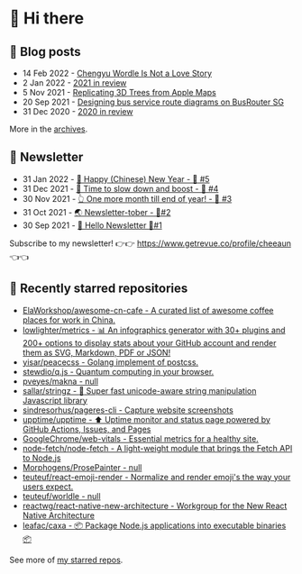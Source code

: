 # 👋 Hi there

## 📝 Blog posts

<!-- feed start -->
- 14 Feb 2022 - [Chengyu Wordle Is Not a Love Story](https://cheeaun.com/blog/2022/02/chengyu-wordle-is-not-a-love-story/)
- 2 Jan 2022 - [2021 in review](https://cheeaun.com/blog/2022/01/2021-in-review/)
- 5 Nov 2021 - [Replicating 3D Trees from Apple Maps](https://cheeaun.com/blog/2021/11/replicating-3d-trees-apple-maps/)
- 20 Sep 2021 - [Designing bus service route diagrams on BusRouter SG](https://cheeaun.com/blog/2021/09/bus-service-route-diagrams-busrouter-sg/)
- 31 Dec 2020 - [2020 in review](https://cheeaun.com/blog/2020/12/2020-in-review/)
<!-- feed end -->

More in the [archives](https://cheeaun.com/blog/archives/).

## 📰 Newsletter

<!-- newsletter start -->
- 31 Jan 2022 - [🧧 Happy (Chinese) New Year - 🥫 #5](https://www.getrevue.co/profile/cheeaun/issues/happy-chinese-new-year-5-963222)
- 31 Dec 2021 - [🥃 Time to slow down and boost - 🥫 #4](https://www.getrevue.co/profile/cheeaun/issues/time-to-slow-down-and-boost-4-906334)
- 30 Nov 2021 - [👆 One more month till end of year! - 🥫 #3](https://www.getrevue.co/profile/cheeaun/issues/one-more-month-till-end-of-year-3-835833)
- 31 Oct 2021 - [🌏 Newsletter-tober - 🥫#2](https://www.getrevue.co/profile/cheeaun/issues/newsletter-tober-2-788703)
- 30 Sep 2021 - [👋 Hello Newsletter 🥫#1](https://www.getrevue.co/profile/cheeaun/issues/hello-newsletter-1-11608)
<!-- newsletter end -->

Subscribe to my newsletter! 👉👉 https://www.getrevue.co/profile/cheeaun 👈👈

## 🌟 Recently starred repositories

<!-- starred repos start -->
- [ElaWorkshop/awesome-cn-cafe - A curated list of awesome coffee places for work in China.](https://github.com/ElaWorkshop/awesome-cn-cafe)
- [lowlighter/metrics - 📊 An infographics generator with 30+ plugins and 200+ options to display stats about your GitHub account and render them as SVG, Markdown, PDF or JSON!](https://github.com/lowlighter/metrics)
- [yisar/peacecss - Golang implement of postcss.](https://github.com/yisar/peacecss)
- [stewdio/q.js - Quantum computing in your browser.](https://github.com/stewdio/q.js)
- [pveyes/makna - null](https://github.com/pveyes/makna)
- [sallar/stringz - :100: Super fast unicode-aware string manipulation Javascript library](https://github.com/sallar/stringz)
- [sindresorhus/pageres-cli - Capture website screenshots](https://github.com/sindresorhus/pageres-cli)
- [upptime/upptime - ⬆️ Uptime monitor and status page powered by GitHub Actions, Issues, and Pages](https://github.com/upptime/upptime)
- [GoogleChrome/web-vitals - Essential metrics for a healthy site.](https://github.com/GoogleChrome/web-vitals)
- [node-fetch/node-fetch - A light-weight module that brings the Fetch API to Node.js](https://github.com/node-fetch/node-fetch)
- [Morphogens/ProsePainter - null](https://github.com/Morphogens/ProsePainter)
- [teuteuf/react-emoji-render - Normalize and render emoji's the way your users expect.](https://github.com/teuteuf/react-emoji-render)
- [teuteuf/worldle - null](https://github.com/teuteuf/worldle)
- [reactwg/react-native-new-architecture - Workgroup for the New React Native Architecture](https://github.com/reactwg/react-native-new-architecture)
- [leafac/caxa - 📦 Package Node.js applications into executable binaries 📦](https://github.com/leafac/caxa)
<!-- starred repos end -->

See more of [my starred repos](https://github.com/stars/cheeaun/).